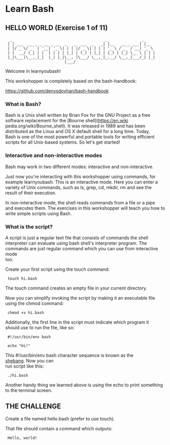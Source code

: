  # Learn Bash  
   
 ## HELLO WORLD (Exercise 1 of 11)  
   
      _                                         _               _       
     | | ___  __ _ _ __ _ __  _   _  ___  _   _| |__   __ _ ___| |__    
     | |/ _ \/ _` | '__| '_ \| | | |/ _ \| | | | '_ \ / _` / __| '_ \  
     | |  __/ (_| | |  | | | | |_| | (_) | |_| | |_) | (_| \__ \ | | |  
     |_|\___|\__,_|_|  |_| |_|\__, |\___/ \__,_|_.__/ \__,_|___/_| |_|  
                              |___/                                     
   
  Welcome in learnyoubash!  
   
  This workshopper is completely based on the bash-handbook:  
   
  <https://github.com/denysdovhan/bash-handbook>  
   
 ### What is Bash?  
   
  Bash is a Unix shell written by Brian Fox for the GNU Project as a free  
  software replacement for the [Bourne shell](https://en.wiki  
  pedia.org/wiki/Bourne_shell). It was released in 1989 and has been  
  distributed as the Linux and OS X default shell for a long time. Today,  
  Bash is one of the most powerful and portable tools for writing efficient  
  scripts for all Unix-based systems. So let's get started!  
   
 ### Interactive and non-interactive modes  
   
  Bash may work in two different modes: interactive and non-interactive.  
   
  Just now you're interacting with this workshopper using commands, for  
  example learnyoubash. This is an interactive mode. Here you can enter a  
  variety of Unix commands, such as ls, grep, cd, mkdir, rm and see the  
  result of their execution.  
   
  In non-interactive mode, the shell reads commands from a file or a pipe  
  and executes them. The exercises in this workshopper will teach you how to  
  write simple scripts using Bash.  
   
 ### What is the script?  
   
  A script is just a regular text file that consists of commands the shell  
  interpreter can evaluate using bash shell's interpreter program. The  
  commands are just regular command which you can use from interactive mode  
  too.  
   
  Create your first script using the touch command:  
   
     touch hi.bash  
   
  The touch command creates an empty file in your current directory.  
   
  Now you can simplify invoking the script by making it an executable file  
  using the chmod command:  
   
     chmod +x hi.bash  
   
  Additionally, the first line in the script must indicate which program it  
  should use to run the file, like so:  
   
     #!/usr/bin/env bash  
       
     echo "Hi!"  
   
  This #!/usr/bin/env bash character sequence is known as the  
  [shebang](http://en.wikipedia.org/wiki/Shebang_%28Unix%29). Now you can  
  run script like this:  
   
     ./hi.bash  
   
  Another handy thing we learned above is using the echo to print something  
  to the terminal screen.  
   
 ## THE CHALLENGE  
   
  Create a file named hello.bash (prefer to use touch).  
   
  That file should contain a command which outputs:  
   
     Hello, world!  

